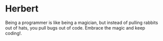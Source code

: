 # Herbert

Being a programmer is like being a magician, but instead of pulling rabbits out of hats, you pull bugs out of code. Embrace the magic and keep coding!.